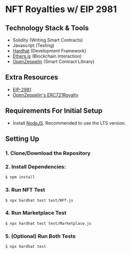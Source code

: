 # NFT Royalties w/ EIP 2981

## Technology Stack & Tools
- Solidity (Writing Smart Contracts)
- Javascript (Testing)
- [Hardhat](https://hardhat.org/) (Development Framework)
- [Ethers.js](https://docs.ethers.io/v5/) (Blockchain Interaction)
- [OpenZeppelin](https://docs.openzeppelin.com/contracts/4.x/) (Smart Contract Library)

## Extra Resources
- [EIP-2981](https://eips.ethereum.org/EIPS/eip-2981)
- [OpenZeppelin's ERC721Royalty](https://docs.openzeppelin.com/contracts/4.x/api/token/erc721#ERC721Royalty)

## Requirements For Initial Setup
- Install [NodeJS](https://nodejs.org/en/). Recommended to use the LTS version.

## Setting Up
### 1. Clone/Download the Repository

### 2. Install Dependencies:
`$ npm install`

### 3. Run NFT Test
`$ npx hardhat test test/NFT.js`

### 4. Run Marketplace Test
`$ npx hardhat test test/Marketplace.js`

### 5. (Optional) Run Both Tests
`$ npx hardhat test`